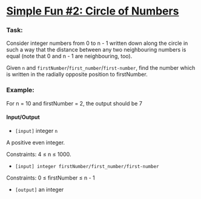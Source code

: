 # [Simple Fun #2: Circle of Numbers](https://www.codewars.com/kata/58841cb52a077503c4000015)

### Task:

Consider integer numbers from 0 to n - 1 written down along the circle in such a way that the distance between any two 
neighbouring numbers is equal (note that 0 and n - 1 are neighbouring, too).

Given `n` and `firstNumber`/`first_number`/`first-number`, find the number which is written in the radially opposite position to 
firstNumber.


### Example:

For n = 10 and firstNumber = 2, the output should be 7

#### Input/Output

- `[input]` integer `n`

A positive even integer.

Constraints: 4 ≤ n ≤ 1000.

- `[input] integer firstNumber/first_number/first-number`

Constraints: 0 ≤ firstNumber ≤ n - 1

- `[output]` an integer
